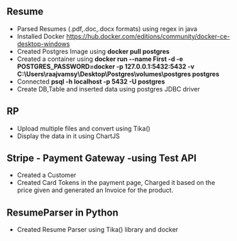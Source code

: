 ## Resume
* Parsed Resumes (.pdf,.doc,.docx formats) using regex in java
* Installed Docker 
https://hub.docker.com/editions/community/docker-ce-desktop-windows
* Created Postgres Image using **docker pull postgres**
* Created a container using **docker run --name First -d -e POSTGRES_PASSWORD=docker -p 127.0.0.1:5432:5432 -v C:\Users\raajvamsy\Desktop\Postgres\volumes\postgres postgres**
* Connected **psql -h localhost -p 5432 -U postgres**
* Create DB,Table and inserted data using postgres JDBC driver 
## RP
* Upload multiple files and convert using Tika()
* Display the data in it using ChartJS
## Stripe - Payment Gateway -using Test API
* Created a Customer
* Created Card Tokens in the payment page, Charged it based on the price given and generated an Invoice for the product.
## ResumeParser in Python
* Created Resume Parser using Tika() library and docker 
